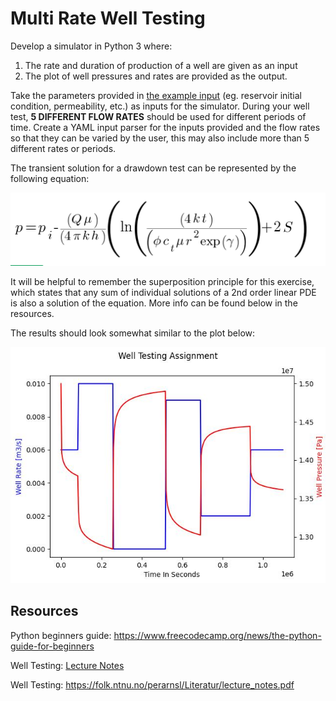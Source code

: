 # Multi Rate Well Testing 

Develop a simulator in Python 3 where: 
1. The rate and duration of production of a well are given as an input
2. The plot of well pressures and rates are provided as the output.

Take the parameters provided in [the example input](inputs/test_input.yml) (eg. reservoir initial condition, permeability, etc.) as inputs for the simulator. During your well test, **5 DIFFERENT FLOW RATES** should be used for different periods of time. Create a YAML input parser for the inputs provided and the flow rates so that they can be varied by the user, this may also include more than 5 different rates or periods.

The transient solution for a drawdown test can be represented by the following equation:

![result](imgs/get_equaimages)

It will be helpful to remember the superposition principle for this exercise, which states that any sum of individual solutions of a 2nd order linear PDE is also a solution of the equation. More info can be found below in the resources.

The results should look somewhat similar to the plot below:

![result](imgs/example.jpg)

## Resources
Python beginners guide: https://www.freecodecamp.org/news/the-python-guide-for-beginners

Well Testing: [Lecture Notes](notes/well-testing.pdf)

Well Testing: https://folk.ntnu.no/perarnsl/Literatur/lecture_notes.pdf

